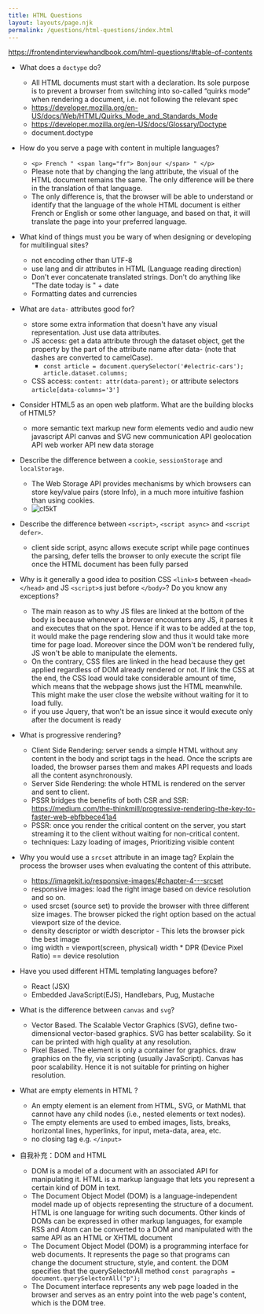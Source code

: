 ```yaml
---
title: HTML Questions
layout: layouts/page.njk
permalink: /questions/html-questions/index.html
---
```


https://frontendinterviewhandbook.com/html-questions/#table-of-contents
* What does a `doctype` do?
    - All HTML documents must start with a <!DOCTYPE html> declaration. Its sole purpose is to prevent a browser from switching into so-called “quirks mode” when rendering a document, i.e. not following the relevant spec  
    -   https://developer.mozilla.org/en-US/docs/Web/HTML/Quirks_Mode_and_Standards_Mode
    -   https://developer.mozilla.org/en-US/docs/Glossary/Doctype
    -   document.doctype
* How do you serve a page with content in multiple languages?
    - ```<p> French " <span lang="fr"> Bonjour </span> " </p>``` 
    -  Please note that by changing the lang attribute, the visual of the HTML document remains the same. The only difference will be there in the translation of that language.
    -   The only difference is, that the browser will be able to understand or identify that the language of the whole HTML document is either French or English or some other language, and based on that, it will translate the page into your preferred language.
* What kind of things must you be wary of when designing or developing for multilingual sites?
    - not encoding other than UTF-8
    - use lang and dir attributes in HTML (Language reading direction)
    - Don't ever concatenate translated strings. Don't do anything like "The date today is " + date
    - Formatting dates and currencies 
* What are `data-` attributes good for?
    -  store some extra information that doesn't have any visual representation. Just use data attributes.
    -  JS access: get a data attribute through the dataset object, get the property by the part of the attribute name after data- (note that dashes are converted to camelCase). 
        -   ```const article = document.querySelector('#electric-cars'); article.dataset.columns; ```
    -  CSS access: ```content: attr(data-parent);``` or attribute selectors ```article[data-columns='3']```
* Consider HTML5 as an open web platform. What are the building blocks of HTML5?
    - more semantic text markup
      new form elements
      vedio and audio
      new javascript API
      canvas and SVG
      new communication API
      geolocation API
      web worker API
      new data storage
* Describe the difference between a `cookie`, `sessionStorage` and `localStorage`.
    - The Web Storage API provides mechanisms by which browsers can store key/value pairs (store Info), in a much more intuitive fashion than using cookies.
    - ![cI5kT](https://user-images.githubusercontent.com/35388473/136591575-2d1a3226-4627-4830-b7f2-ee359a7c8ae9.jpg)

* Describe the difference between `<script>`, `<script async>` and `<script defer>`.
    - client side script, async allows execute script while page continues the parsing, defer tells the browser to only execute the script file once the HTML document has been fully parsed
* Why is it generally a good idea to position CSS `<link>`s between `<head></head>` and JS `<script>`s just before `</body>`? Do you know any exceptions?
    - The main reason as to why JS files are linked at the bottom of the body is because whenever a browser encounters any JS, it parses it and executes that on the spot. Hence if it was to be added at the top, it would make the page rendering slow and thus it would take more time for page load. Moreover since the DOM won't be rendered fully, JS won't be able to manipulate the elements.
    - On the contrary, CSS files are linked in the head because they get applied regardless of DOM already rendered or not. If link the CSS at the end, the CSS load would take considerable amount of time, which means that the webpage shows just the HTML meanwhile. This might make the user close the website without waiting for it to load fully.
    - if you use Jquery, that won't be an issue since it would execute only after the document is ready
* What is progressive rendering?
    - Client Side Rendering: server sends a simple HTML without any content in the body and script tags in the head. Once the scripts are loaded, the browser parses them and makes API requests and loads all the content asynchronously.
    - Server Side Rendering: the whole HTML is rendered on the server and sent to client.
    - PSSR bridges the benefits of both CSR and SSR: https://medium.com/the-thinkmill/progressive-rendering-the-key-to-faster-web-ebfbbece41a4
    - PSSR: once you render the critical content on the server, you start streaming it to the client without waiting for non-critical content.
    - techniques: Lazy loading of images, Prioritizing visible content
* Why you would use a `srcset` attribute in an image tag? Explain the process the browser uses when evaluating the content of this attribute.
    - https://imagekit.io/responsive-images/#chapter-4---srcset
    - responsive images: load the right image based on device resolution and so on.
    - used srcset (source set) to provide the browser with three different size images. The browser picked the right option based on the actual viewport size of the device.
    - density descriptor or width descriptor - This lets the browser pick the best image
    - img width = viewport(screen, physical) width * DPR (Device Pixel Ratio) == device resolution
* Have you used different HTML templating languages before?
    - React (JSX)
    - Embedded JavaScript(EJS), Handlebars, Pug, Mustache
* What is the difference between `canvas` and `svg`?
    - Vector Based. The Scalable Vector Graphics (SVG), define two-dimensional vector-based graphics. SVG has better scalability. So it can be printed with high quality at any resolution.
    - Pixel Based. The element is only a container for graphics. draw graphics on the fly, via scripting (usually JavaScript). Canvas has poor scalability. Hence it is not suitable for printing on higher resolution.
* What are empty elements in HTML ?
    - An empty element is an element from HTML, SVG, or MathML that cannot have any child nodes (i.e., nested elements or text nodes).
    - The empty elements are used to embed images, lists, breaks, horizontal lines, hyperlinks, for input, meta-data, area, etc.
    - no closing tag e.g. `</input>`
* 自我补充：DOM and HTML
    - DOM is a model of a document with an associated API for manipulating it. HTML is a markup language that lets you represent a certain kind of DOM in text.
    -  The Document Object Model (DOM) is a language-independent model made up of objects representing the structure of a document. HTML is one language for writing such documents. Other kinds of DOMs can be expressed in other markup languages, for example RSS and Atom can be converted to a DOM and manipulated with the same API as an HTML or XHTML document
    -  The Document Object Model (DOM) is a programming interface for web documents. It represents the page so that programs can change the document structure, style, and content. the DOM specifies that the querySelectorAll method ```const paragraphs = document.querySelectorAll("p");```
    -  The Document interface represents any web page loaded in the browser and serves as an entry point into the web page's content, which is the DOM tree.
